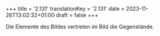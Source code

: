 +++
title = '2.131'
translationKey = '2.131'
date = 2023-11-26T13:02:32+01:00
draft = false
+++

Die Elemente des Bildes vertreten im Bild die Gegenstände.
